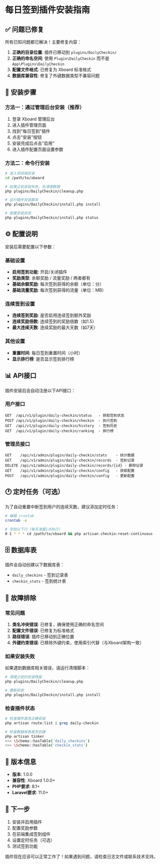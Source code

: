 # 每日签到插件安装指南

## ✅ 问题已修复

所有已知问题都已解决！主要修复内容：

1. **正确的目录位置**: 插件已移动到 `plugins/DailyCheckin/`
2. **正确的命名空间**: 使用 `Plugin\DailyCheckin` 而不是 `App\Plugins\DailyCheckin`
3. **配置文件格式**: 已修复为 Xboard 标准格式
4. **数据库兼容性**: 修复了外键数据类型不兼容问题

## 🚀 安装步骤

### 方法一：通过管理后台安装（推荐）

1. 登录 Xboard 管理后台
2. 进入插件管理页面
3. 找到"每日签到"插件
4. 点击"安装"按钮
5. 安装完成后点击"启用"
6. 进入插件配置页面设置参数

### 方法二：命令行安装

```bash
# 进入项目根目录
cd /path/to/xboard

# 如果之前安装失败，先清理数据
php plugins/DailyCheckin/cleanup.php

# 运行插件安装脚本
php plugins/DailyCheckin/install.php install

# 查看安装状态
php plugins/DailyCheckin/install.php status
```

## ⚙️ 配置说明

安装后需要配置以下参数：

### 基础设置
- **启用签到功能**: 开启/关闭插件
- **奖励类型**: 余额奖励 / 流量奖励 / 两者都有
- **基础余额奖励**: 每次签到获得的余额（单位：分）
- **基础流量奖励**: 每次签到获得的流量（单位：MB）

### 连续签到设置
- **连续签到奖励**: 是否启用连续签到额外奖励
- **连续奖励倍数**: 连续签到的奖励倍数（如1.5）
- **最大连续天数**: 连续奖励的最大天数（如7天）

### 其他设置
- **重置时间**: 每日签到重置时间（小时）
- **显示排行榜**: 是否显示签到排行榜

## 📊 API接口

插件安装后会自动注册以下API接口：

### 用户接口
```
GET  /api/v1/plugin/daily-checkin/status   - 获取签到状态
POST /api/v1/plugin/daily-checkin/checkin  - 执行签到
GET  /api/v1/plugin/daily-checkin/history  - 签到历史
GET  /api/v1/plugin/daily-checkin/ranking  - 排行榜
```

### 管理员接口
```
GET    /api/v1/admin/plugin/daily-checkin/stats    - 统计数据
GET    /api/v1/admin/plugin/daily-checkin/records  - 签到记录
DELETE /api/v1/admin/plugin/daily-checkin/records/{id} - 删除记录
GET    /api/v1/admin/plugin/daily-checkin/config   - 获取配置
POST   /api/v1/admin/plugin/daily-checkin/config   - 更新配置
```

## 🕐 定时任务（可选）

为了自动重置中断签到用户的连续天数，建议添加定时任务：

```bash
# 编辑 crontab
crontab -e

# 添加以下行（每天凌晨1点执行）
0 1 * * * cd /path/to/xboard && php artisan checkin:reset-continuous
```

## 🗄️ 数据库表

插件会自动创建以下数据库表：

- `daily_checkins` - 签到记录表
- `checkin_stats` - 签到统计表

## 🔧 故障排除

### 常见问题

1. **类名冲突错误**: 已修复，确保使用正确的命名空间
2. **配置文件错误**: 已修复为标准格式
3. **路径错误**: 插件已移动到正确位置
4. **外键约束错误**: 已移除外键约束，使用索引代替（与Xboard架构一致）

### 如果安装失败

如果遇到数据库相关错误，请运行清理脚本：

```bash
# 清理之前的安装残留
php plugins/DailyCheckin/cleanup.php

# 重新安装
php plugins/DailyCheckin/install.php install
```

### 检查插件状态

```bash
# 检查插件是否正确安装
php artisan route:list | grep daily-checkin

# 检查数据库表是否创建
php artisan tinker
>>> \Schema::hasTable('daily_checkins')
>>> \Schema::hasTable('checkin_stats')
```

## 📝 版本信息

- **版本**: 1.0.0
- **兼容性**: Xboard 1.0.0+
- **PHP要求**: 8.1+
- **Laravel要求**: 11.0+

## 🎯 下一步

1. 安装并启用插件
2. 配置奖励参数
3. 在前端集成签到组件
4. 设置定时任务（可选）
5. 测试签到功能

插件现在应该可以正常工作了！如果遇到问题，请检查日志文件或联系技术支持。

